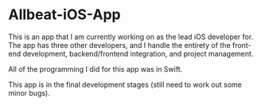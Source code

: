 # Allbeat-iOS-App
This is an app that I am currently working on as the lead iOS developer for. The app has three other developers, and I handle the entirety of the front-end development, backend/frontend integration, and project management.

All of the programming I did for this app was in Swift.

This app is in the final development stages (still need to work out some minor bugs).
